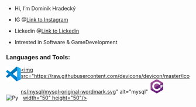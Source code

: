 - Hi, I’m Dominik Hradecký

- IG @[Link to Instagram](https://www.instagram.com/dominiksbtr/?hl=en)
- Lickedin @[Link to Lickedin](https://www.linkedin.com/in/dominik-hradeck%C3%BD-700162225/)
- Intrested in Software & GameDevelopment


### Languages and Tools:
<img align="left" alt="Visual Studio Code" width="40px" src="https://raw.githubusercontent.com/github/explore/80688e429a7d4ef2fca1e82350fe8e3517d3494d/topics/visual-studio-code/visual-studio-code.png" /></a> <a href="https://www.w3schools.com/cs/" target="_blank"> 
</a> <a href="https://www.mysql.com/" target="_blank"> <img src="https://raw.githubusercontent.com/devicons/devicon/master/icons/mysql/mysql-original-wordmark.svg" alt="mysql" 
<img src="https://raw.githubusercontent.com/devicons/devicon/master/icons/csharp/csharp-original.svg" alt="csharp" width="40" height="40"/> </a> <a href="https://www.w3schools.com/css/" target="_blank">                                                           
width="50" height="50"/> </a> 
<img align="left" alt="Py" width="46px" src="https://icons.iconarchive.com/icons/cornmanthe3rd/plex/256/Other-python-icon.png" />
